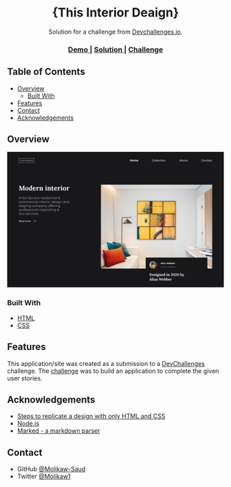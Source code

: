 <!-- Please update value in the {}  -->

<h1 align="center">{This Interior Deaign}</h1>

<div align="center">
   Solution for a challenge from  <a href="http://devchallenges.io" target="_blank">Devchallenges.io</a>.
</div>

<div align="center">
  <h3>
    <a href="https://interiordesignwebsite.netlify.app/" target="_blank">
      Demo
    </a>
    <span> | </span>
    <a href="https://github.com/Molikaw-Saud/Interior-design">
      Solution
    </a>
    <span> | </span>
    <a href="https://devchallenges.io/challenges/Jymh2b2FyebRTUljkNcb">
      Challenge
    </a>
  </h3>
</div>

<!-- TABLE OF CONTENTS -->

## Table of Contents

- [Overview](#overview)
  - [Built With](#built-with)
- [Features](#features)
- [Contact](#contact)
- [Acknowledgements](#acknowledgements)

<!-- OVERVIEW -->

## Overview

![screenshot](https://raw.githubusercontent.com/pointlessrapunzel/devchallenges-io-solutions/main/responsive/interior-consultant/screenshots/desktop-screenshot.png)


### Built With

<!-- This section should list any major frameworks that you built your project using. Here are a few examples.-->

- [HTML](https://html.com/)
- [CSS](https://css.com/)


## Features

<!-- List the features of your application or follow the template. Don't share the figma file here :) -->

This application/site was created as a submission to a [DevChallenges](https://devchallenges.io/challenges) challenge. The [challenge](https://devchallenges.io/challenges/Jymh2b2FyebRTUljkNcb) was to build an application to complete the given user stories.

## Acknowledgements

<!-- This section should list any articles or add-ons/plugins that helps you to complete the project. This is optional but it will help you in the future. For exmpale -->

- [Steps to replicate a design with only HTML and CSS](https://devchallenges-blogs.web.app/how-to-replicate-design/)
- [Node.js](https://nodejs.org/)
- [Marked - a markdown parser](https://github.com/chjj/marked)

## Contact
- GitHub [@Molikaw-Saud](https://github.com/Molikaw-Saud)
- Twitter [@Molikaw1](https://twitter.com/Molikaw1)
